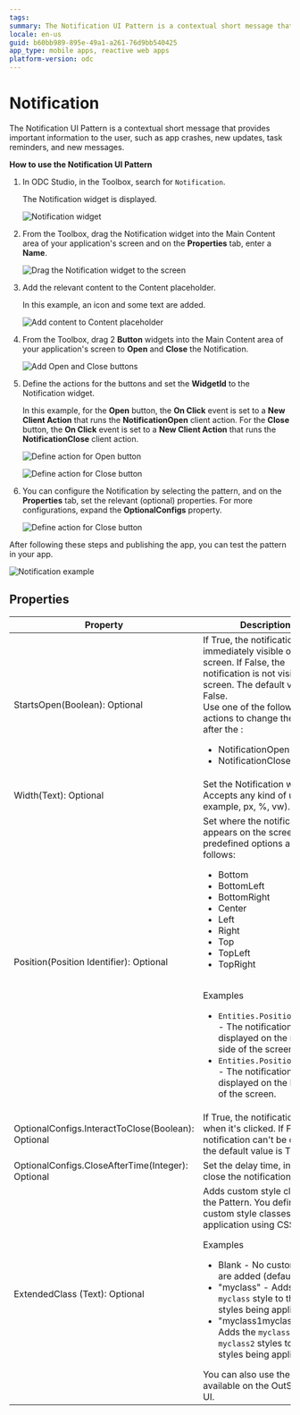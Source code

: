 ```yaml
---
tags: 
summary: The Notification UI Pattern is a contextual short message that provides important information to the user. 
locale: en-us
guid: b60bb989-895e-49a1-a261-76d9bb540425
app_type: mobile apps, reactive web apps
platform-version: odc
---
```


# Notification

The Notification UI Pattern is a contextual short message that provides important information to the user, such as app crashes, new updates, task reminders, and new messages.

**How to use the Notification UI Pattern**

1. In ODC Studio, in the Toolbox, search for `Notification`.

    The Notification widget is displayed.

    ![Notification widget](<images/notification-widget-ss.png>)

1. From the Toolbox, drag the Notification widget into the Main Content area of your application's screen and on the **Properties** tab, enter a **Name**.

    ![Drag the Notification widget to the screen](<images/notification-dragwidget-ss.png>)

 1. Add the relevant content to the Content placeholder. 

    In this example, an icon and some text are added. 

    ![Add content to Content placeholder](<images/notification-content-ss.png>)

1. From the Toolbox, drag 2 **Button** widgets into the Main Content area of your application's screen to **Open** and **Close** the Notification. 

    ![Add Open and Close buttons](<images/notification-buttons-ss.png>)

1. Define the actions for the buttons and set the **WidgetId** to the Notification widget.

    In this example, for the **Open** button, the **On Click** event is set to a **New Client Action** that runs the **NotificationOpen** client action. For the **Close** button, the **On Click** event is set to a **New Client Action** that runs the **NotificationClose** client action.

    ![Define action for Open button](<images/notification-open-ss.png>)

    ![Define action for Close button](<images/notification-close-ss.png>)

1. You can configure the Notification by selecting the pattern, and on the **Properties** tab, set the relevant (optional) properties. For more configurations, expand the **OptionalConfigs** property.

    ![Define action for Close button](<images/notification-properties-ss.png>)

After following these steps and publishing the app, you can test the pattern in your app.

![Notification example](<images/notification-example.png>)

## Properties

| Property                                           | Description                                                                                                                                                                                                                                                                                                                                                                                                                                                                                                                                                                                                                            |
|----------------------------------------------------|----------------------------------------------------------------------------------------------------------------------------------------------------------------------------------------------------------------------------------------------------------------------------------------------------------------------------------------------------------------------------------------------------------------------------------------------------------------------------------------------------------------------------------------------------------------------------------------------------------------------------------------|
| StartsOpen(Boolean): Optional                      | If True, the notification is immediately visible on screen. If False, the notification is not visible on screen. The default value is False. <br/> Use one of the following actions to change the value after the :<ul><li>NotificationOpen</li><li>NotificationClose</li></ul>                                                                                                                                                                                                                                                                                                                                                        |
| Width(Text): Optional                              | Set the Notification width. Accepts any kind of unit (for example, px, %, vw).                                                                                                                                                                                                                                                                                                                                                                                                                                                                                                                                                         |
| Position(Position Identifier): Optional            | Set where the notification appears on the screen. The predefined options are as follows:<ul><li>Bottom</li><li>BottomLeft</li><li>BottomRight</li><li>Center</li><li>Left</li><li>Right</li><li>Top</li><li>TopLeft</li><li>TopRight</li></ul><br/>Examples<ul><li>``Entities.Position.Right`` - The notification is displayed on the right side of the screen.</li><li>``Entities.Position.Bottom`` - The notification is displayed on the bottom of the screen.</li></ul>                                                                                                                                                            |
| OptionalConfigs.InteractToClose(Boolean): Optional | If True, the notification closes when it's clicked. If False, the notification can't be clicked. the default value is True.                                                                                                                                                                                                                                                                                                                                                                                                                                                                                                            |
| OptionalConfigs.CloseAfterTime(Integer): Optional  | Set the delay time, in ms, to close the notification.                                                                                                                                                                                                                                                                                                                                                                                                                                                                                                                                                                                  |
| ExtendedClass (Text): Optional                     | Adds custom style classes to the Pattern. You define your custom style classes in your application using CSS. <p>Examples <ul><li>Blank - No custom styles are added (default value).</li><li>"myclass" - Adds the ``myclass`` style to the UI styles being applied.</li><li>"myclass1myclass2" - Adds the ``myclass1`` and ``myclass2`` styles to the UI styles being applied.</li></ul></p>You can also use the classes available on the OutSystems UI. |
